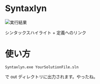 # Syntaxlyn #
![実行結果](http://f.st-hatena.com/images/fotolife/a/azyobuzin/20141123/20141123220948.png)

シンタックスハイライト + 定義へのリンク

# 使い方 #
```
Syntaxlyn.exe YourSolutionFile.sln
```
で out ディレクトリに出力されます。やったね。
